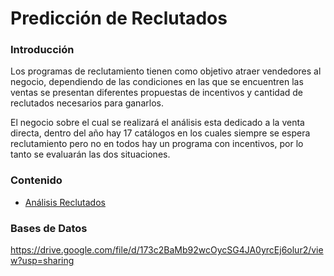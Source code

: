 # Predicción de Reclutados

### Introducción

Los programas de reclutamiento tienen como objetivo atraer vendedores al negocio, dependiendo de las condiciones en las que se encuentren las ventas se presentan diferentes  propuestas de incentivos y cantidad de reclutados necesarios para ganarlos. 

El negocio sobre el cual se realizará el análisis esta dedicado a la venta directa, dentro del año hay 17 catálogos en los cuales siempre se espera reclutamiento pero no en todos hay un programa con incentivos, por lo tanto se evaluarán las dos situaciones.

### Contenido

- [Análisis Reclutados](analisis/Readme.md)  
 
### Bases de Datos  

https://drive.google.com/file/d/173c2BaMb92wcOycSG4JA0yrcEj6olur2/view?usp=sharing
